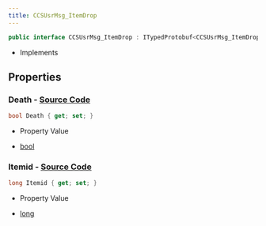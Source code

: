 ```yaml
---
title: CCSUsrMsg_ItemDrop
---
```


```csharp
public interface CCSUsrMsg_ItemDrop : ITypedProtobuf<CCSUsrMsg_ItemDrop>, INativeHandle, INetMessage<CCSUsrMsg_ItemDrop>, IDisposable
```

- Implements

## Properties

### **Death** - [Source Code](https://github.com/swiftly-solution/swiftlys2/blob/main/managed/src/SwiftlyS2.Generated/Protobufs/Interfaces/CCSUsrMsg_ItemDrop.cs#L21)

```csharp
bool Death { get; set; }
```

- Property Value

- [bool](https://learn.microsoft.com/dotnet/api/system.boolean)

### **Itemid** - [Source Code](https://github.com/swiftly-solution/swiftlys2/blob/main/managed/src/SwiftlyS2.Generated/Protobufs/Interfaces/CCSUsrMsg_ItemDrop.cs#L18)

```csharp
long Itemid { get; set; }
```

- Property Value

- [long](https://learn.microsoft.com/dotnet/api/system.int64)

